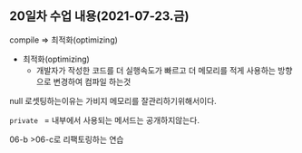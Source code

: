 ## 20일차 수업 내용(2021-07-23.금)

compile =>  최적화(optimizing)

- 최적화(optimizing) 
  - 개발자가 작성한 코드를 더 실행속도가 빠르고 더 메모리를 적게 사용하는 방향으로 변경하여 컴파일 하는것

null 로셋팅하는이유는 가비지 메모리를 잘관리하기위해서이다.

` private  `  = 내부에서 사용되는 메서드는 공개하지않는다. 

06-b >06-c로 리팩토링하는 연습